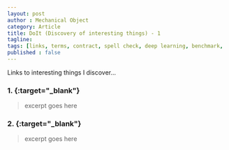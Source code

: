 ```yaml
---
layout: post
author : Mechanical Object
category: Article
title: DoIt (Discovery of interesting things) - 1
tagline: 
tags: [links, terms, contract, spell check, deep learning, benchmark, .net, c#]
published : false
--- 
```


Links to interesting things I discover...

<!--more-->

### 1. [](){:target="_blank"}

> excerpt goes here 

### 2. [](){:target="_blank"}

> excerpt goes here 


